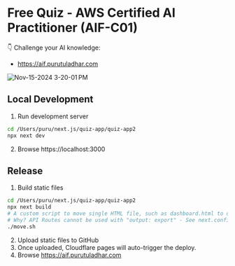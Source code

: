 # **Free Quiz** - AWS Certified AI Practitioner (AIF-C01)

👇 Challenge your AI knowledge:
- https://aif.purutuladhar.com

![Nov-15-2024 3-20-01 PM](https://github.com/user-attachments/assets/ef6d2893-cbac-42ca-b400-a6ddde017848)

## Local Development

1. Run development server
```bash
cd /Users/puru/next.js/quiz-app/quiz-app2
npx next dev
```
2. Browse https://localhost:3000

## Release

1. Build static files
```bash
cd /Users/puru/next.js/quiz-app/quiz-app2
npx next build
# A custom script to move single HTML file, such as dashboard.html to dashboard/index.html
# Why? API Routes cannot be used with "output: export" - See next.config.ts
./move.sh
```

2. Upload static files to GitHub
3. Once uploaded, Cloudflare pages will auto-trigger the deploy.
4. Browse https://aif.purutuladhar.com
